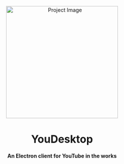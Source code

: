 <p align="center">
  <img src="https://github.com/toperri/ytdesktop/assets/165917617/f590af3b-c1fd-4ed8-ae9c-a7fa1bcdd85d" alt="Project Image" width="300"/>
</p>

<h1 align="center">YouDesktop</h1>
<p align="center"><b>An Electron client for YouTube in the works</b></p>
